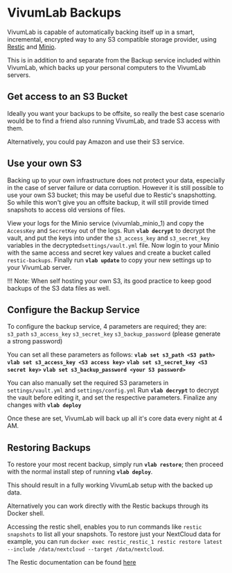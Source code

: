 # VivumLab Backups

VivumLab is capable of automatically backing itself up in a smart, incremental, encrypted way to any S3 compatible storage provider, using [Restic](https://restic.net/) and [Minio](https://minio.io/).

This is in addition to and separate from the Backup service included within VivumLab, which backs up your personal computers to the VivumLab servers.

## Get access to an S3 Bucket

Ideally you want your backups to be offsite, so really the best case scenario would be to find a friend also running VivumLab, and trade S3 access with them.

Alternatively, you could pay Amazon and use their S3 service.

## Use your own S3

Backing up to your own infrastructure does not protect your data, especially in the case of server failure or data corruption. However it is still possible to use your own S3 bucket; this may be useful due to Restic's snapshotting. So while this won't give you an offsite backup, it will still provide timed snapshots to access old versions of files.

View your logs for the Minio service (vivumlab_minio_1) and copy the `AccessKey` and `SecretKey` out of the logs.
Run **`vlab decrypt`** to decrypt the vault, and put the keys into under the `s3_access_key` and `s3_secret_key` variables in the decrypted`settings/vault.yml` file.
Now login to your Minio with the same access and secret key values and create a bucket called `restic-backups`.
Finally run **`vlab update`** to copy your new settings up to your VivumLab server.

!!! Note: When self hosting your own S3, its good practice to keep good backups of the S3 data files as well.

## Configure the Backup Service

To configure the backup service, 4 parameters are required; they are:
`s3_path`
`s3_access_key`
`s3_secret_key`
`s3_backup_password` (please generate a strong password)

You can set all these parameters as follows:
**`vlab set s3_path <S3 path>`**
**`vlab set s3_access_key <S3 access key>`**
**`vlab set s3_secret_key <S3 secret key>`**
**`vlab set s3_backup_password <your S3 password>`**

You can also manually set the required S3 parameters in `settings/vault.yml` and `settings/config.yml`
Run **`vlab decrypt`** to decrypt the vault before editing it, and set the respective parameters. Finalize any changes with **`vlab deploy`**

Once these are set, VivumLab will back up all it's core data every night at 4 AM.

## Restoring Backups

To restore your most recent backup, simply run **`vlab restore`**; then proceed with the normal install step of running **`vlab deploy`**.

This should result in a fully working VivumLab setup with the backed up data.

Alternatively you can work directly with the Restic backups through its Docker shell.

Accessing the restic shell, enables you to run commands like `restic snapshots` to list all your snapshots.
To restore just your NextCloud data for example, you can run `docker exec restic_restic_1 restic restore latest --include /data/nextcloud --target /data/nextcloud`.

The Restic documentation can be found [here](https://restic.readthedocs.io/en/latest/)

